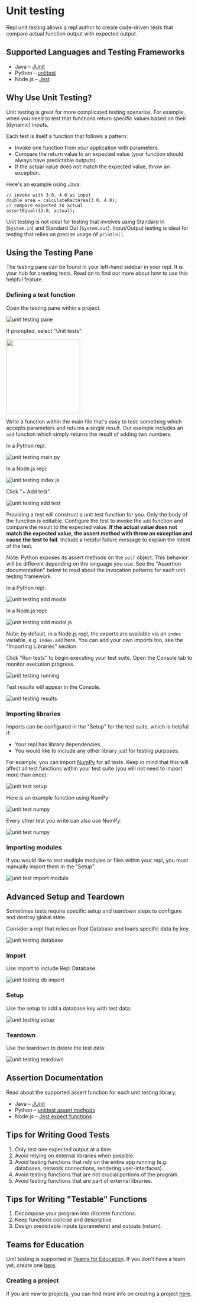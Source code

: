 # Unit testing

Repl unit testing allows a repl author to create code-driven tests that compare actual function output with expected output. 

## Supported Languages and Testing Frameworks

- Java – [JUnit](https://junit.org/junit5/docs/current/user-guide/)
- Python – [unittest](https://docs.python.org/3/library/unittest.html)
- Node.js – [Jest](https://jestjs.io/docs/en/getting-started)

## Why Use Unit Testing?

Unit testing is great for more complicated testing scenarios. For example, when you need to test that functions return specific values based on their (dynamic) inputs.

Each test is itself a function that follows a pattern:

- Invoke one function from your application with parameters.
- Compare the return value to an expected value (your function should always have predictable outputs)
- If the actual value does not match the expected value, throw an exception.

Here's an example using Java: 
```
// invoke with 3.0, 4.0 as input
double area = calculateRectArea(3.0, 4.0);
// compare expected to actual
assertEqual(12.0, actual);
```

Unit testing is not ideal for testing that involves using Standard In (`System.in`) and Standard Out (`System.out`). Input/Output testing is ideal for testing that relies on precise usage of `println()`. 

## Using the Testing Pane

The testing pane can be found in your left-hand sidebar in your repl. It is your hub for creating tests. Read on to find out more about how to use this helpful feature. 

### Defining a test function

Open the testing pane within a project.

![unit testing pane](https://replit-docs-images.bardia.repl.co/images/unit-testing/unit-testing-pane.png)

If prompted, select "Unit tests".

<img src="https://replit-docs-images.bardia.repl.co/images/unit-testing/testing-method.png" style="width: 200px;">

Write a function within the main file that's easy to test: something which accepts parameters and returns a single result. Our example includes an `add` function which simply returns the result of adding two numbers.

In a Python repl:

![unit testing main py](https://replit-docs-images.bardia.repl.co/images/unit-testing/unit-testing-add-py.png)

In a Node.js repl:

![unit testing index js](https://replit-docs-images.bardia.repl.co/images/unit-testing/unit-testing-add-js.png)

Click "+ Add test".

![unit testing add test](https://replit-docs-images.bardia.repl.co/images/unit-testing/unit-testing-add-test.png)

Providing a test will construct a unit test function for you. Only the body of the function is editable. Configure the test to invoke the `add` function and compare the result to the expected value. **If the actual value does not match the expected value, the assert method with throw an exception and cause the test to fail.** Include a helpful failure message to explain the intent of the test. 

Note: Python exposes its assert methods on the `self` object. This behavior will be different depending on the language you use. See the "Assertion documentation" below to read about the invocation patterns for each unit testing framework.

In a Python repl:

![unit testing add modal](https://replit-docs-images.bardia.repl.co/images/unit-testing/unit-testing-add-modal.png)

In a Node.js repl:

![unit testing add modal js](https://replit-docs-images.bardia.repl.co/images/unit-testing/unit-testing-add-modal-js.png)

Note: by default, in a Node.js repl, the exports are available via an `index` variable, e.g. `index.add` here. You can add your own imports too, see the "Importing Libraries" section.

Click "Run tests" to begin executing your test suite. Open the Console tab to monitor execution progress. 

![unit testing running](https://replit-docs-images.bardia.repl.co/images/unit-testing/unit-testing-running.png)

Test results will appear in the Console.

![unit testing results](https://replit-docs-images.bardia.repl.co/images/unit-testing/unit-testing-results.png)


### Importing libraries

Imports can be configured in the "Setup" for the test suite, which is helpful if:
* Your repl has library dependencies.
* You would like to include any other library just for testing purposes. 

For example, you can import [NumPy](https://numpy.org/) for all tests. Keep in mind that this will affect all test functions within your test suite (you will not need to import more than once):

![unit test setup](https://replit-docs-images.bardia.repl.co/images/unit-testing/unit-testing-import.png)

Here is an example function using NumPy:

![unit test numpy](https://replit-docs-images.bardia.repl.co/images/unit-testing/unit-testing-np-example.png)

Every other test you write can also use NumPy:

![unit test numpy](https://replit-docs-images.bardia.repl.co/images/unit-testing/unit-testing-np-test.png)

### Importing modules

If you would like to test multiple modules or files within your repl, you must manually import them in the "Setup".

![unit test import module](https://replit-docs-images.bardia.repl.co/images/unit-testing/unit-testing-import-module.png)

## Advanced Setup and Teardown

Sometimes tests require specific setup and teardown steps to configure and destroy global state. 

Consider a repl that relies on Repl Database and loads specific data by key.

![unit testing database](https://replit-docs-images.bardia.repl.co/images/unit-testing/unit-testing-database.png)

### Import

Use import to include Repl Database.

![unit testing db import](https://replit-docs-images.bardia.repl.co/images/unit-testing/unit-testing-db-import.png)

### Setup

Use the setup to add a database key with test data:

![unit testing setup](https://replit-docs-images.bardia.repl.co/images/unit-testing/unit-testing-setup.png)

### Teardown
Use the teardown to delete the test data:

![unit testing teardown](https://replit-docs-images.bardia.repl.co/images/unit-testing/unit-testing-teardown.png)

## Assertion Documentation

Read about the supported assert function for each unit testing library:

- Java – [JUnit](https://junit.org/junit4/javadoc/latest/org/junit/Assert.html)
- Python – [unittest assert methods](https://docs.python.org/3/library/unittest.html#assert-methods)
- Node.js – [Jest expect functions](https://jestjs.io/docs/en/expect)


## Tips for Writing Good Tests

1. Only test one expected output at a time.
1. Avoid relying on external libraries when possible.
1. Avoid testing functions that rely on the entire app running (e.g. databases, network connections, rendering user-interfaces).
1. Avoid testing functions that are not crucial portions of the program.
1. Avoid testing functions that are part of external libraries. 

## Tips for Writing "Testable" Functions

1. Decompose your program into discrete functions.
1. Keep functions concise and descriptive. 
1. Design predictable inputs (parameters) and outputs (return).

## Teams for Education

Unit testing is supported in [Teams for Education](https://teamsforeducationresources.util.repl.co). If you don't have a team yet, create one [here](https://replit.com/teams).

### Creating a project

If you are new to projects, you can find more info on creating a project [here](./Projects). 

<!-- 
TBD
### Example Team projects

Use project share links below to import a example unit test projects into your team:

  - Java `JUnit`: link
  - Python `unittest`: link
  - Node.js `Jest`: link -->

